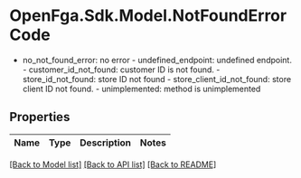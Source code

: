 # OpenFga.Sdk.Model.NotFoundErrorCode
- no_not_found_error: no error  - undefined_endpoint: undefined endpoint.  - customer_id_not_found: customer ID is not found.  - store_id_not_found: store ID not found  - store_client_id_not_found: store client ID not found.  - unimplemented: method is unimplemented

## Properties

Name | Type | Description | Notes
------------ | ------------- | ------------- | -------------

[[Back to Model list]](../README.md#models) [[Back to API list]](../README.md#api-endpoints) [[Back to README]](../README.md)


